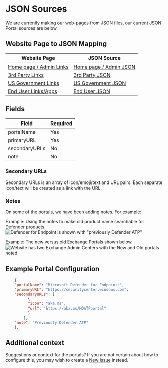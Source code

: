 # JSON Sources #

We are currently making our web-pages from JSON files, our current JSON Portal sources are below.

## Website Page to JSON Mapping ##

| Website Page                                              | JSON Source                                            |
|---------------------------------------------------------- |------------------------------------------------------- |
| [Home page / Admin Links](https://msportals.io/)         | [Home page / Admin JSON](./_data/portals/admin.json)   |
| [3rd Party Links](https://msportals.io/3rdparty)         | [3rd Party JSON](./_data/portals/thirdparty.json)      |
| [US Government Links](https://msportals.io/usgovt)       | [US Government JSON](./_data/portals/us-govt.json)     |
| [End User Links/Apps](https://msportals.io/userportals)  | [End User JSON](./_data/portals/user.json)             |

## Fields ##

| Field          | Required  |
|--------------- |---------- |
| portalName     | Yes       |
| primaryURL     | Yes       |
| secondaryURLs  | No        |
| note           | No        |

### Secondary URLs ###

Secondary URLs is an array of icon/emoji/text and URL pairs. Each separate icon/text will be created as a link with the URL.

### Notes ###

On some of the portals, we have been adding notes. For example:

Example: Using the notes to make old product name searchable for Defender products.
![Defender for Endpoint is shown with "previously Defender ATP"](https://i.imgur.com/t8by69w.png)

Example: The new versus old Exchange Portals shown below.  
![Website has two Exchange Admin Centers with the New and Old portals noted](https://i.imgur.com/mjX0gS7.png)

## Example Portal Configuration ##

```json
    {
    "portalName": "Microsoft Defender for Endpoints",
    "primaryURL": "https://securitycenter.windows.com",
    "secondaryURLs": [
          {
          "icon": "aka.ms",
          "url": "https://aka.ms/MDATPportal"
          }
        ],
    "note": "Previously Defender ATP"
    },
```

## Additional context ##

Suggestions or context for the portals? If you are not certain about how to configure this, you may wish to create a [New Issue](https://github.com/adamfowlerit/msportals.io/issues/new/choose) instead.
